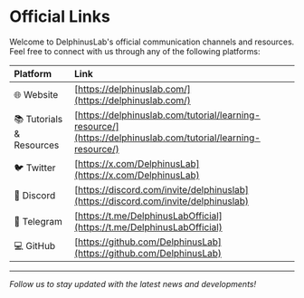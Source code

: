 # Official Links

Welcome to DelphinusLab's official communication channels and resources. Feel free to connect with us through any of the following platforms:

| Platform                      | Link                                                                                    |
|:-----------------------------|:----------------------------------------------------------------------------------------|
| :globe_with_meridians: Website | [https://delphinuslab.com/](https://delphinuslab.com/)                                |
| :books: Tutorials & Resources  | [https://delphinuslab.com/tutorial/learning-resource/](https://delphinuslab.com/tutorial/learning-resource/) |
| :bird: Twitter                | [https://x.com/DelphinusLab](https://x.com/DelphinusLab)                              |
| :speech_balloon: Discord      | [https://discord.com/invite/delphinuslab](https://discord.com/invite/delphinuslab)     |
| :incoming_envelope: Telegram  | [https://t.me/DelphinusLabOfficial](https://t.me/DelphinusLabOfficial)                |
| :computer: GitHub             | [https://github.com/DelphinusLab](https://github.com/DelphinusLab)                     |

---
*Follow us to stay updated with the latest news and developments!*
